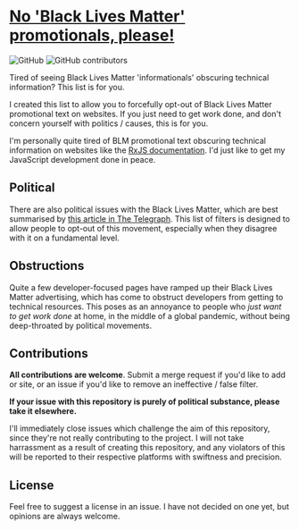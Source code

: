 # [No 'Black Lives Matter' promotionals, please!](https://www.reddit.com/r/uBlockOrigin/comments/hgeqi9/anyone_considering_creating_a_blm_blocklist/)

![GitHub](https://img.shields.io/github/license/resynth1943/no-blm-promos?style=plastic)
![GitHub contributors](https://img.shields.io/github/contributors-anon/resynth1943/no-blm-promos?style=plastic)

Tired of seeing Black Lives Matter 'informationals' obscuring technical information? This list is for you. 
 
I created this list to allow you to forcefully opt-out of Black Lives Matter promotional text on websites. If you just need to get work done, and don't concern yourself with politics / causes, this is for you.

I'm personally quite tired of BLM promotional text obscuring technical information on websites like the [RxJS documentation](https://rxjs.io). I'd just like to get my JavaScript development done in peace.

## Political

There are also political issues with the Black Lives Matter, which are best summarised by [this article in The Telegraph](https://www.telegraph.co.uk/news/2020/06/28/does-black-lives-matter-care-black-lives-white-people-threatening/). This list of filters is designed to allow people to opt-out of this movement, especially when they disagree with it on a fundamental level.

## Obstructions

Quite a few developer-focused pages have ramped up their Black Lives Matter advertising, which has come to obstruct developers from getting to technical resources. This poses as an annoyance to people who *just want to get work done* at home, in the middle of a global pandemic, without being deep-throated by political movements.

## Contributions

**All contributions are welcome**. Submit a merge request if you'd like to add or site, or an issue if you'd like to remove an ineffective / false filter.

**If your issue with this repository is purely of political substance, please take it elsewhere.** 

I'll immediately close issues which challenge the aim of this repository, since they're not really contributing to the project. I will not take harrassment as a result of creating this repository, and any violators of this will be reported to their respective platforms with swiftness and precision.

## License

Feel free to suggest a license in an issue. I have not decided on one yet, but opinions are always welcome.
